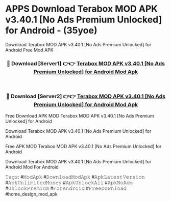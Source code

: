 # APPS Download Terabox MOD APK v3.40.1 [No Ads Premium Unlocked] for Android - (35yoe)
Download Terabox MOD APK v3.40.1 [No Ads Premium Unlocked] for Android Free Mod APK

<div align="center">
<h3>🔴 Download [Server1] 👉👉 <a href="https://apk-comot.site?title=Terabox_MOD_APK_v3.40.1_[No_Ads_Premium_Unlocked]_for_Android">Terabox MOD APK v3.40.1 [No Ads Premium Unlocked] for Android Mod Apk</a></h3><br>

<h3>🔴 Download [Server2] 👉👉 <a href="https://apk-comot.site?title=Terabox_MOD_APK_v3.40.1_[No_Ads_Premium_Unlocked]_for_Android">Terabox MOD APK v3.40.1 [No Ads Premium Unlocked] for Android Mod Apk</a></h3>
</div>


Free Download APK MOD Terabox MOD APK v3.40.1 [No Ads Premium Unlocked] for Android

Download Terabox MOD APK v3.40.1 [No Ads Premium Unlocked] for Android 

Free APK MOD Terabox MOD APK v3.40.1 [No Ads Premium Unlocked] for Android 

Download Terabox MOD APK v3.40.1 [No Ads Premium Unlocked] for Android Mod For Android

𝚃𝚊𝚐𝚜: #𝙼𝚘𝚍𝙰𝚙𝚔 #𝙳𝚘𝚠𝚗𝚕𝚘𝚊𝚍𝙼𝚘𝚍𝙰𝚙𝚔 #𝙰𝚙𝚔𝙻𝚊𝚝𝚎𝚜𝚝𝚅𝚎𝚛𝚜𝚒𝚘𝚗 #𝙰𝚙𝚔𝚄𝚗𝚕𝚒𝚖𝚒𝚝𝚎𝚍𝙼𝚘𝚗𝚎𝚢 #𝙰𝚙𝚔𝚄𝚗𝚕𝚘𝚌𝚔𝙰𝚕𝚕 #𝙰𝚙𝚔𝙽𝚘𝙰𝚍𝚜 #𝚄𝚗𝚕𝚘𝚌𝚔𝙿𝚛𝚎𝚖𝚒𝚞𝚖 #𝙵𝚘𝚛𝙰𝚗𝚍𝚛𝚘𝚒𝚍 #𝙵𝚛𝚎𝚎𝙳𝚘𝚠𝚗𝚕𝚘𝚊𝚍 #home_design_mod_apk